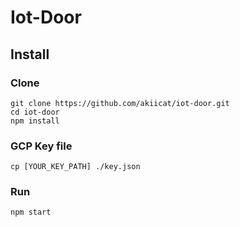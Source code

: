 # Iot-Door

## Install

### Clone

```shell
git clone https://github.com/akiicat/iot-door.git
cd iot-door
npm install
```

### GCP Key file

```shell
cp [YOUR_KEY_PATH] ./key.json
```

### Run

```shell
npm start
```
